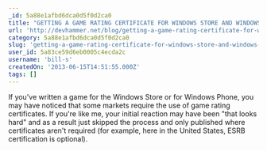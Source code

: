 ```yaml
---
_id: 5a88e1afbd6dca0d5f0d2ca0
title: "GETTING A GAME RATING CERTIFICATE FOR WINDOWS STORE AND WINDOWS PHONE"
url: 'http://devhammer.net/blog/getting-a-game-rating-certificate-for-windows-store-and-windows-phone'
category: 5a88e1afbd6dca0d5f0d2ca0
slug: 'getting-a-game-rating-certificate-for-windows-store-and-windows-phone'
user_id: 5a83ce59d6eb0005c4ecda2c
username: 'bill-s'
createdOn: '2013-06-15T14:51:55.000Z'
tags: []
---
```


If you've written a game for the Windows Store or for Windows Phone, you may have noticed that some markets require the use of game rating certificates. If you're like me, your initial reaction may have been "that looks hard" and as a result just skipped the process and only published where certificates aren't required (for example, here in the United States, ESRB certification is optional).
